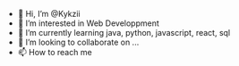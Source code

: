 - 👋 Hi, I’m @Kykzii
- 👀 I’m interested in Web Developpment
- 🌱 I’m currently learning java, python, javascript, react, sql
- 💞️ I’m looking to collaborate on ...
- 📫 How to reach me 

<!---
Kykzii/Kykzii is a ✨ special ✨ repository because its `README.md` (this file) appears on your GitHub profile.
You can click the Preview link to take a look at your changes.
--->
